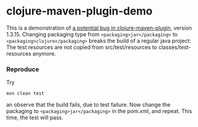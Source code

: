 clojure-maven-plugin-demo
=========================

This is a demonstration of <a href="https://github.com/talios/clojure-maven-plugin/issues/68">a potential bug in clojure-maven-plugin</a>, version 1.3.15. Changing packaging type from ``<packaging>jar</packaging>`` to ``<packaging>clojure</packaging>`` breaks the build of a regular java project: The test resources are not copied from src/test/resources to classes/test-resources anymore.

### Reproduce

Try 

``mvn clean test``

an observe that the build fails, due to test failure. Now change the packaging to ``<packaging>jar</packaging>`` in the pom.xml, and repeat. This time, the test will pass.